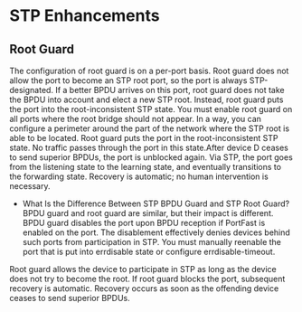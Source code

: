 # STP Enhancements

## Root Guard

The configuration of root guard is on a per-port basis. Root guard does not allow the port to become an STP root port, so the port is always STP-designated. If a better BPDU arrives on this port, root guard does not take the BPDU into account and elect a new STP root. Instead, root guard puts the port into the root-inconsistent STP state. You must enable root guard on all ports where the root bridge should not appear. In a way, you can configure a perimeter around the part of the network where the STP root is able to be located.
Root guard puts the port in the root-inconsistent STP state. No traffic passes through the port in this state.After device D ceases to send superior BPDUs, the port is unblocked again. Via STP, the port goes from the listening state to the learning state, and eventually transitions to the forwarding state. Recovery is automatic; no human intervention is necessary.

- What Is the Difference Between STP BPDU Guard and STP Root Guard?
BPDU guard and root guard are similar, but their impact is different. BPDU guard disables the port upon BPDU reception if PortFast is enabled on the port. The disablement effectively denies devices behind such ports from participation in STP. You must manually reenable the port that is put into errdisable state or configure errdisable-timeout.

Root guard allows the device to participate in STP as long as the device does not try to become the root. If root guard blocks the port, subsequent recovery is automatic. Recovery occurs as soon as the offending device ceases to send superior BPDUs.
